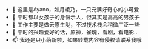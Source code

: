 - 👋 这里是Ayano，如月綾乃，一只充满好奇心的小可爱
- 👀 平时都以女孩子的身份示人，但其实是高高的男孩子
- 🌱 工作主要是做云原生哒，不过技术栈会稍微广泛一些
- 💞️ 平时的兴趣爱好的话，原神，雀魂，看剧，看电影..
- 📫 我还是只小萌新啦，如果转载内容有侵权请联系我哦

<!---
AAAAyano206/AAAAyano206 is a ✨ special ✨ repository because its `README.md` (this file) appears on your GitHub profile.
You can click the Preview link to take a look at your changes.
--->
